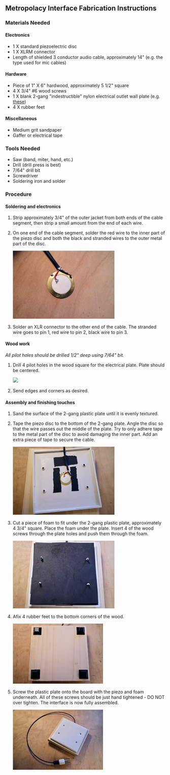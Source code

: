 ## Metropolacy Interface Fabrication Instructions

### **Materials Needed**
#### Electronics
- 1 X standard piezoelectric disc
- 1 X XLRM connector
- Length of shielded 3 conductor audio cable, approximately 14" (e.g. the type used for mic cables)

#### Hardware
- Piece of 1" X 6" hardwood, approximately 5 1/2" square
- 4 X 3/4" #6 wood screws
- 1 X blank 2-gang "indestructible" nylon electrical outlet wall plate (e.g. [these](https://www.homedepot.com/p/Leviton-2-Gang-Midway-Blank-Nylon-Wall-Plate-White-R52-0PJ23-00W/202059889))
- 4 X rubber feet

#### Miscellaneous
- Medium grit sandpaper
- Gaffer or electrical tape

### **Tools Needed**
- Saw (band, miter, hand, etc.)
- Drill (drill press is best)
- 7/64" drill bit
- Screwdriver
- Soldering iron and solder


### **Procedure**

#### Soldering and electronics
1. Strip approximately 3/4" of the outer jacket from both ends of the cable segment, then strip a small amount from the end of each wire.
2. On one end of the cable segment, solder the red wire to the inner part of the piezo disc and both the black and stranded wires to the outer metal part of the disc.
    
    <img src="../images/metro-disc.jpg" width="320"/>
3. Solder an XLR connector to the other end of the cable. The stranded wire goes to pin 1, red wire to pin 2, black wire to pin 3.


#### Wood work
*All pilot holes should be drilled 1/2" deep using 7/64" bit.*  
1. Drill 4 pilot holes in the wood square for the electrical plate. Plate should be centered.

    <img src="../images/metro-plate.jpg" width="284"/>
2. Send edges and corners as desired.


#### Assembly and finishing touches
1. Sand the surface of the 2-gang plastic plate until it is evenly textured.
2. Tape the piezo disc to the bottom of the 2-gang plate. Angle the disc so that the wire passes out the middle of the plate. Try to only adhere tape to the metal part of the disc to avoid damaging the inner part. Add an extra piece of tape to secure the cable.
    
    <img src="../images/metro-piezo-tape.jpg" width="320"/>
3. Cut a piece of foam to fit under the 2-gang plastic plate, approximately 4 3/4" square. Place the foam under the plate. Insert 4 of the wood screws through the plate holes and push them through the foam.
    
    <img src="../images/metro-foam.jpg" width="320"/>
4. Afix 4 rubber feet to the bottom corners of the wood.

    <img src="../images/metro-feet.jpg" width="284"/>
5. Screw the plastic plate onto the board with the piezo and foam underneath. All of these screws should be just hand tightened - DO NOT over tighten. The interface is now fully assembled.

    <img src="../images/metro-assembled.jpg" width="284"/>



